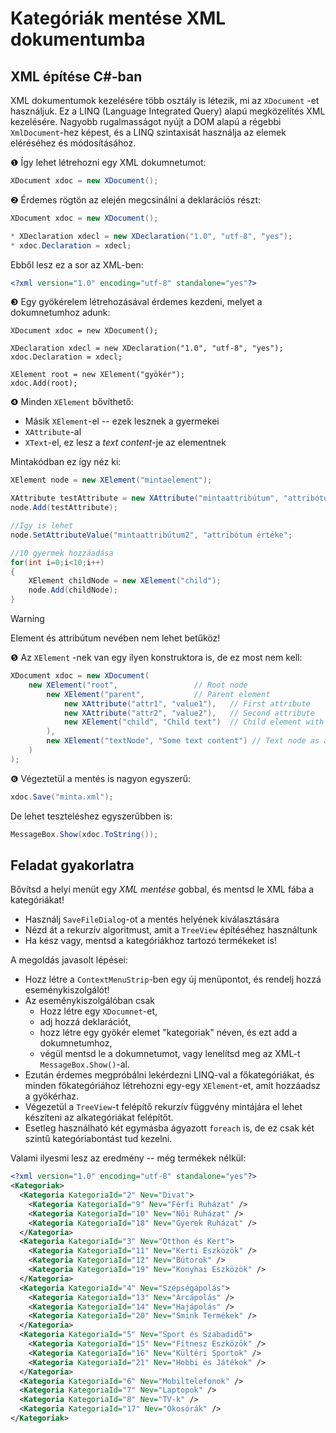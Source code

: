# Kategóriák mentése XML dokumentumba

## XML építése C#-ban

XML dokumentumok kezelésére több osztály is létezik, mi az `XDocument` -et használjuk. Ez a LINQ (Language Integrated Query) alapú megközelítés XML kezelésére. Nagyobb rugalmasságot nyújt a DOM alapú a régebbi `XmlDocument`-hez képest, és a LINQ szintaxisát használja az elemek eléréséhez és módosításához.

❶ Így lehet létrehozni egy XML dokumnetumot:

``` csharp
XDocument xdoc = new XDocument();
```

&#10103; Érdemes rögtön az elején megcsinálni a deklarációs részt:

```cs
XDocument xdoc = new XDocument();

* XDeclaration xdecl = new XDeclaration("1.0", "utf-8", "yes");
* xdoc.Declaration = xdecl;
```

Ebből lesz ez a sor az XML-ben:
```xml
<?xml version="1.0" encoding="utf-8" standalone="yes"?>
```

&#10104; Egy gyökérelem létrehozásával érdemes kezdeni, melyet a dokumnetumhoz adunk:

```
XDocument xdoc = new XDocument();

XDeclaration xdecl = new XDeclaration("1.0", "utf-8", "yes");
xdoc.Declaration = xdecl;

XElement root = new XElement("gyökér");
xdoc.Add(root);
```

&#10105; Minden `XElement` bővíthető:

- Másik `XElement`-el -- ezek lesznek a gyermekei
- `XAttribute`-al
- `XText`-el, ez lesz a _text content_-je az elementnek

Mintakódban ez így néz ki:

```csharp
XElement node = new XElement("mintaelement");

XAttribute testAttribute = new XAttribute("mintaattribútum", "attribótum értéke");
node.Add(testAttribute);

//Igy is lehet
node.SetAttributeValue("mintaattribútum2", "attribótum értéke";

//10 gyermek hozzáadása
for(int i=0;i<10;i++)
{
	XElement childNode = new XElement("child");
	node.Add(childNode);
}
```

> [!WARNING]
> Element és attribútum nevében nem lehet betűköz!

&#10106; Az `XElement` -nek van egy ilyen konstruktora is, de ez most nem kell:

```csharp
XDocument xdoc = new XDocument(
	new XElement("root",                 // Root node
		new XElement("parent",           // Parent element
			new XAttribute("attr1", "value1"),   // First attribute
			new XAttribute("attr2", "value2"),   // Second attribute
			new XElement("child", "Child text")  // Child element with text
		),
		new XElement("textNode", "Some text content") // Text node as a separate element
	)
);
```

&#10107; Végeztetül a mentés is nagyon egyszerű:

``` csharp
xdoc.Save("minta.xml");
```

De lehet teszteléshez egyszerűbben is:

```csharp
MessageBox.Show(xdoc.ToString());
```



## Feladat gyakorlatra

Bővítsd a helyi menüt egy _XML mentése_ gobbal, és mentsd le XML fába a kategóriákat!

- Használj `SaveFileDialog`-ot a mentés helyének kiválasztására
- Nézd át a rekurzív algoritmust, amit a `TreeView` építéséhez használtunk
- Ha kész vagy, mentsd a kategóriákhoz tartozó termékeket is!

A megoldás javasolt lépései:
- Hozz létre a `ContextMenuStrip`-ben egy új menüpontot, és rendelj hozzá eseménykiszolgálót!
- Az eseménykiszolgálóban csak
  - Hozz létre egy `XDocumnet`-et,
  - adj hozzá deklarációt,
  - hozz létre egy gyökér elemet "kategoriak" néven, és ezt add a dokumnetumhoz,
  - végül mentsd le a dokumnetumot, vagy lenelítsd meg az XML-t `MessageBox.Show()`-al.
- Ezután érdemes megpróbálni lekérdezni LINQ-val a főkategóriákat, és minden főkategóriához létrehozni egy-egy `XElement`-et, amit hozzáadsz a gyökérhaz.
- Végezetül a `TreeView`-t felépítő rekurzív függvény mintájára el lehet készíteni az alkategóriákat felépítőt.
- Esetleg használható két egymásba ágyazott `foreach` is, de ez csak két szintű kategóriabontást tud kezelni. 


Valami ilyesmi lesz az eredmény -- még termékek nélkül:

``` xml
<?xml version="1.0" encoding="utf-8" standalone="yes"?>
<Kategoriak>
  <Kategoria KategoriaId="2" Nev="Divat">
    <Kategoria KategoriaId="9" Nev="Férfi Ruházat" />
    <Kategoria KategoriaId="10" Nev="Nõi Ruházat" />
    <Kategoria KategoriaId="18" Nev="Gyerek Ruházat" />
  </Kategoria>
  <Kategoria KategoriaId="3" Nev="Otthon és Kert">
    <Kategoria KategoriaId="11" Nev="Kerti Eszközök" />
    <Kategoria KategoriaId="12" Nev="Bútorok" />
    <Kategoria KategoriaId="19" Nev="Konyhai Eszközök" />
  </Kategoria>
  <Kategoria KategoriaId="4" Nev="Szépségápolás">
    <Kategoria KategoriaId="13" Nev="Arcápolás" />
    <Kategoria KategoriaId="14" Nev="Hajápolás" />
    <Kategoria KategoriaId="20" Nev="Smink Termékek" />
  </Kategoria>
  <Kategoria KategoriaId="5" Nev="Sport és Szabadidõ">
    <Kategoria KategoriaId="15" Nev="Fitnesz Eszközök" />
    <Kategoria KategoriaId="16" Nev="Kültéri Sportok" />
    <Kategoria KategoriaId="21" Nev="Hobbi és Játékok" />
  </Kategoria>
  <Kategoria KategoriaId="6" Nev="Mobiltelefonok" />
  <Kategoria KategoriaId="7" Nev="Laptopok" />
  <Kategoria KategoriaId="8" Nev="TV-k" />
  <Kategoria KategoriaId="17" Nev="Okosórák" />
</Kategoriak>
```

